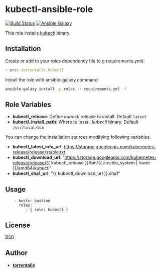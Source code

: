 kubectl-ansible-role
=========
[![Build Status](https://travis-ci.org/torrentalle/kubectl-ansible-role.svg?branch=master)](https://travis-ci.org/torrentalle/kubectl-ansible-role)
[![Ansible Galaxy](https://img.shields.io/badge/galaxy-torrentalle.kubectl-blue.svg)](https://galaxy.ansible.com/torrentalle/kubectl-ansible-role)

This role installs [kubectl](https://kubernetes.io/docs/tasks/tools/install-kubectl/) binary

Installation
--------------

Create or add to your roles dependency file (e.g requirements.yml):

```yml
- src: torrentalle.kubectl
```

Install the role with ansible-galaxy command:

```sh
ansible-galaxy install -p roles -r requirements.yml -f
```

Role Variables
--------------

 * **kubectl_release**: Define *kubectl* release to install. Default `latest`
 * **kubectl_install_path**: Where to install *kubectl* binary. Default `/usr/local/bin`

You can change the installation sources modifying following variables.

 * **kubectl_latest_info_url**: https://storage.googleapis.com/kubernetes-release/release/stable.txt
 * **kubectl_download_url**: "https://storage.googleapis.com/kubernetes-release/release/{{ kubectl_release }}/bin/{{ ansible_system | lower }}/amd64/kubectl"
 * **kubectl_sha1_url**: "{{ kubectl_download_url }}.sha1"


Usage
----------------

```
    - hosts: bastion
      roles:
         - { role: kubectl }
```

License
-------

BSD

Author
------------------
 * **[torrentalle](https://github.com/torrentalle)**
